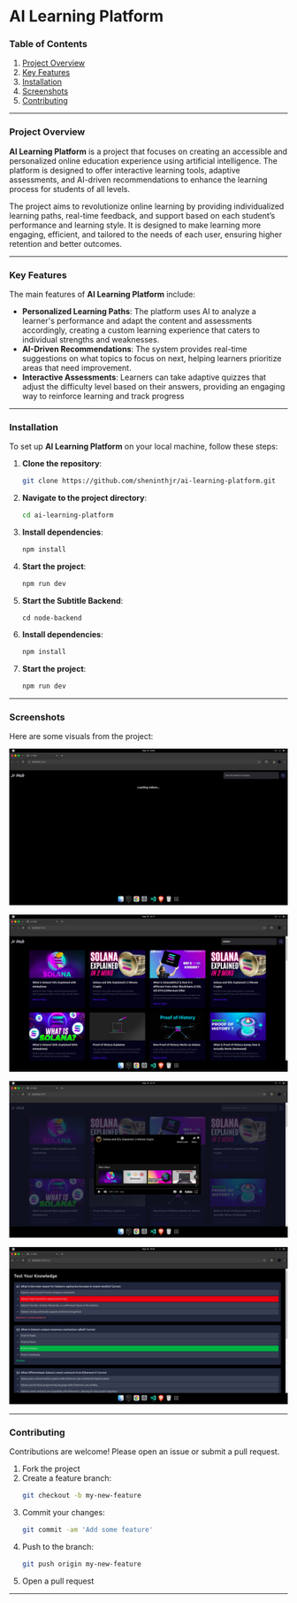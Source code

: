 # **AI Learning Platform**

### **Table of Contents**
1. [Project Overview](#project-overview)
2. [Key Features](#key-features)
3. [Installation](#installation)
4. [Screenshots](#screenshots)
5. [Contributing](#contributing)

---

### **Project Overview**

**AI Learning Platform** is a project that focuses on creating an accessible and personalized online education experience using artificial intelligence. The platform is designed to offer interactive learning tools, adaptive assessments, and AI-driven recommendations to enhance the learning process for students of all levels.

The project aims to revolutionize online learning by providing individualized learning paths, real-time feedback, and support based on each student’s performance and learning style. It is designed to make learning more engaging, efficient, and tailored to the needs of each user, ensuring higher retention and better outcomes.

---

### **Key Features**

The main features of **AI Learning Platform** include:

- **Personalized Learning Paths**: The platform uses AI to analyze a learner's performance and adapt the content and assessments accordingly, creating a custom learning experience that caters to individual strengths and weaknesses.
- **AI-Driven Recommendations**: The system provides real-time suggestions on what topics to focus on next, helping learners prioritize areas that need improvement.
- **Interactive Assessments**: Learners can take adaptive quizzes that adjust the difficulty level based on their answers, providing an engaging way to reinforce learning and track progress

---

### **Installation**

To set up **AI Learning Platform** on your local machine, follow these steps:

1. **Clone the repository**:
    ```bash
    git clone https://github.com/sheninthjr/ai-learning-platform.git
    ```
2. **Navigate to the project directory**:
    ```bash
    cd ai-learning-platform
    ```
3. **Install dependencies**:
    ```bash
    npm install
    ```
4. **Start the project**:
    ```bash
    npm run dev
    ```
5. **Start the Subtitle Backend**:
    ```
    cd node-backend
    ```
6. **Install dependencies**:
    ```bash
    npm install
    ```
7. **Start the project**:
    ```bash
    npm run dev
    ```
---
### **Screenshots**

Here are some visuals from the project:

![Screenshot 1](/app/images/1.png)  

![Screenshot 2](/app/images/2.png)  

![Screenshot 3](/app/images/3.png)  

![Screenshot 4](/app/images/test.png)  

---

### **Contributing**

Contributions are welcome! Please open an issue or submit a pull request.

1. Fork the project
2. Create a feature branch:
    ```bash
    git checkout -b my-new-feature
    ```
3. Commit your changes:
    ```bash
    git commit -am 'Add some feature'
    ```
4. Push to the branch:
    ```bash
    git push origin my-new-feature
    ```
5. Open a pull request

---
